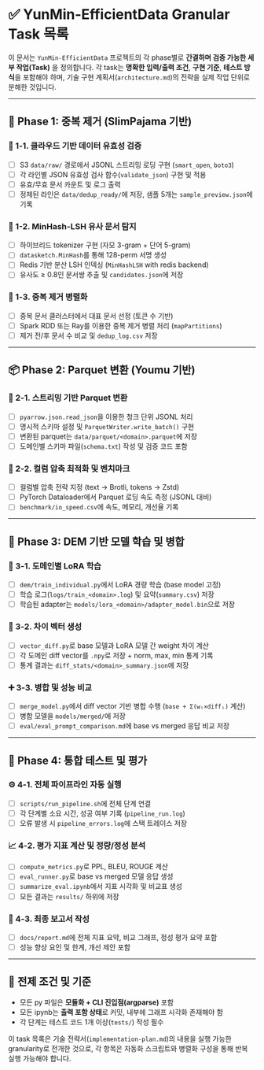 # ✅ YunMin-EfficientData Granular Task 목록

이 문서는 `YunMin-EfficientData` 프로젝트의 각 phase별로 **간결하며 검증 가능한 세부 작업(Task)** 을 정의합니다. 각 task는 **명확한 입력/출력 조건**, **구현 기준**, **테스트 방식**을 포함해야 하며, 기술 구현 계획서(`architecture.md`)의 전략을 실제 작업 단위로 분해한 것입니다.

---

## 🧹 Phase 1: 중복 제거 (SlimPajama 기반)

### 📁 1-1. 클라우드 기반 데이터 유효성 검증

* [ ] S3 `data/raw/` 경로에서 JSONL 스트리밍 로딩 구현 (`smart_open`, `boto3`)
* [ ] 각 라인별 JSON 유효성 검사 함수(`validate_json`) 구현 및 적용
* [ ] 유효/무효 문서 카운트 및 로그 출력
* [ ] 정제된 라인은 `data/dedup_ready/`에 저장, 샘플 5개는 `sample_preview.json`에 기록

### 🧠 1-2. MinHash-LSH 유사 문서 탐지

* [ ] 하이브리드 tokenizer 구현 (자모 3-gram + 단어 5-gram)
* [ ] `datasketch.MinHash`를 통해 128-perm 서명 생성
* [ ] Redis 기반 분산 LSH 인덱싱 (`MinHashLSH` with redis backend)
* [ ] 유사도 ≥ 0.8인 문서쌍 추출 및 `candidates.json`에 저장

### 🧹 1-3. 중복 제거 병렬화

* [ ] 중복 문서 클러스터에서 대표 문서 선정 (토큰 수 기반)
* [ ] Spark RDD 또는 Ray를 이용한 중복 제거 병렬 처리 (`mapPartitions`)
* [ ] 제거 전/후 문서 수 비교 및 `dedup_log.csv` 저장

---

## 📦 Phase 2: Parquet 변환 (Youmu 기반)

### 🔄 2-1. 스트리밍 기반 Parquet 변환

* [ ] `pyarrow.json.read_json`을 이용한 청크 단위 JSONL 처리
* [ ] 명시적 스키마 설정 및 `ParquetWriter.write_batch()` 구현
* [ ] 변환된 parquet는 `data/parquet/<domain>.parquet`에 저장
* [ ] 도메인별 스키마 파일(`schema.txt`) 작성 및 검증 코드 포함

### 🧪 2-2. 컬럼 압축 최적화 및 벤치마크

* [ ] 컬럼별 압축 전략 지정 (text → Brotli, tokens → Zstd)
* [ ] PyTorch Dataloader에서 Parquet 로딩 속도 측정 (JSONL 대비)
* [ ] `benchmark/io_speed.csv`에 속도, 메모리, 개선율 기록

---

## 🧠 Phase 3: DEM 기반 모델 학습 및 병합

### 🧩 3-1. 도메인별 LoRA 학습

* [ ] `dem/train_individual.py`에서 LoRA 경량 학습 (base model 고정)
* [ ] 학습 로그(`logs/train_<domain>.log`) 및 요약(`summary.csv`) 저장
* [ ] 학습된 adapter는 `models/lora_<domain>/adapter_model.bin`으로 저장

### 🧮 3-2. 차이 벡터 생성

* [ ] `vector_diff.py`로 base 모델과 LoRA 모델 간 weight 차이 계산
* [ ] 각 도메인 diff vector를 `.npy`로 저장 + norm, max, min 통계 기록
* [ ] 통계 결과는 `diff_stats/<domain>_summary.json`에 저장

### ➕ 3-3. 병합 및 성능 비교

* [ ] `merge_model.py`에서 diff vector 기반 병합 수행 (`base + Σ(wᵢ×diffᵢ)` 계산)
* [ ] 병합 모델을 `models/merged/`에 저장
* [ ] `eval/eval_prompt_comparison.md`에 base vs merged 응답 비교 저장

---

## 🔬 Phase 4: 통합 테스트 및 평가

### ⚙️ 4-1. 전체 파이프라인 자동 실행

* [ ] `scripts/run_pipeline.sh`에 전체 단계 연결
* [ ] 각 단계별 소요 시간, 성공 여부 기록 (`pipeline_run.log`)
* [ ] 오류 발생 시 `pipeline_errors.log`에 스택 트레이스 저장

### 📈 4-2. 평가 지표 계산 및 정량/정성 분석

* [ ] `compute_metrics.py`로 PPL, BLEU, ROUGE 계산
* [ ] `eval_runner.py`로 base vs merged 모델 응답 생성
* [ ] `summarize_eval.ipynb`에서 지표 시각화 및 비교표 생성
* [ ] 모든 결과는 `results/` 하위에 저장

### 📝 4-3. 최종 보고서 작성

* [ ] `docs/report.md`에 전체 지표 요약, 비교 그래프, 정성 평가 요약 포함
* [ ] 성능 향상 요인 및 한계, 개선 제안 포함

---

## 📎 전제 조건 및 기준

* 모든 py 파일은 **모듈화 + CLI 진입점(argparse)** 포함
* 모든 ipynb는 **출력 포함 상태**로 커밋, 내부에 그래프 시각화 존재해야 함
* 각 단계는 테스트 코드 1개 이상(`tests/`) 작성 필수

이 task 목록은 기술 전략서(`implementation-plan.md`)의 내용을 실행 가능한 granularity로 전개한 것으로, 각 항목은 자동화 스크립트와 병렬화 구성을 통해 반복 실행 가능해야 합니다.
